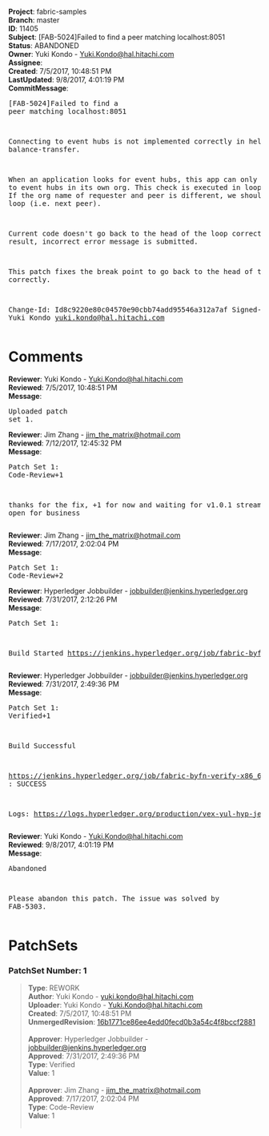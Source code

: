 <strong>Project</strong>: fabric-samples<br><strong>Branch</strong>: master<br><strong>ID</strong>: 11405<br><strong>Subject</strong>: [FAB-5024]Failed to find a peer matching localhost:8051<br><strong>Status</strong>: ABANDONED<br><strong>Owner</strong>: Yuki Kondo - Yuki.Kondo@hal.hitachi.com<br><strong>Assignee</strong>:<br><strong>Created</strong>: 7/5/2017, 10:48:51 PM<br><strong>LastUpdated</strong>: 9/8/2017, 4:01:19 PM<br><strong>CommitMessage</strong>:<br><pre>[FAB-5024]Failed to find a peer matching localhost:8051

Connecting to event hubs is not implemented correctly
in helper.js of balance-transfer.

When an application looks for event hubs, this app can only
connect to event hubs in its own org. This check is executed in
loop processing. If the org name of requester and peer is
different, we should go to next loop (i.e. next peer).

Current code doesn't go back to the head of the loop correctly.
As a result, incorrect error message is submitted.

This patch fixes the break point to go back to the head of the
loop correctly.

Change-Id: Id8c9220e80c04570e90cbb74add95546a312a7af
Signed-off-by: Yuki Kondo <yuki.kondo@hal.hitachi.com>
</pre><h1>Comments</h1><strong>Reviewer</strong>: Yuki Kondo - Yuki.Kondo@hal.hitachi.com<br><strong>Reviewed</strong>: 7/5/2017, 10:48:51 PM<br><strong>Message</strong>: <pre>Uploaded patch set 1.</pre><strong>Reviewer</strong>: Jim Zhang - jim_the_matrix@hotmail.com<br><strong>Reviewed</strong>: 7/12/2017, 12:45:32 PM<br><strong>Message</strong>: <pre>Patch Set 1: Code-Review+1

thanks for the fix, +1 for now and waiting for v1.0.1 stream to be open for business</pre><strong>Reviewer</strong>: Jim Zhang - jim_the_matrix@hotmail.com<br><strong>Reviewed</strong>: 7/17/2017, 2:02:04 PM<br><strong>Message</strong>: <pre>Patch Set 1: Code-Review+2</pre><strong>Reviewer</strong>: Hyperledger Jobbuilder - jobbuilder@jenkins.hyperledger.org<br><strong>Reviewed</strong>: 7/31/2017, 2:12:26 PM<br><strong>Message</strong>: <pre>Patch Set 1:

Build Started https://jenkins.hyperledger.org/job/fabric-byfn-verify-x86_64/5/</pre><strong>Reviewer</strong>: Hyperledger Jobbuilder - jobbuilder@jenkins.hyperledger.org<br><strong>Reviewed</strong>: 7/31/2017, 2:49:36 PM<br><strong>Message</strong>: <pre>Patch Set 1: Verified+1

Build Successful 

https://jenkins.hyperledger.org/job/fabric-byfn-verify-x86_64/5/ : SUCCESS

Logs: https://logs.hyperledger.org/production/vex-yul-hyp-jenkins-1/fabric-byfn-verify-x86_64/5</pre><strong>Reviewer</strong>: Yuki Kondo - Yuki.Kondo@hal.hitachi.com<br><strong>Reviewed</strong>: 9/8/2017, 4:01:19 PM<br><strong>Message</strong>: <pre>Abandoned

Please abandon this patch. The issue was solved by FAB-5303.</pre><h1>PatchSets</h1><h3>PatchSet Number: 1</h3><blockquote><strong>Type</strong>: REWORK<br><strong>Author</strong>: Yuki Kondo - yuki.kondo@hal.hitachi.com<br><strong>Uploader</strong>: Yuki Kondo - Yuki.Kondo@hal.hitachi.com<br><strong>Created</strong>: 7/5/2017, 10:48:51 PM<br><strong>UnmergedRevision</strong>: [16b1771ce86ee4edd0fecd0b3a54c4f8bccf2881](https://github.com/hyperledger-gerrit-archive/fabric-samples/commit/16b1771ce86ee4edd0fecd0b3a54c4f8bccf2881)<br><br><strong>Approver</strong>: Hyperledger Jobbuilder - jobbuilder@jenkins.hyperledger.org<br><strong>Approved</strong>: 7/31/2017, 2:49:36 PM<br><strong>Type</strong>: Verified<br><strong>Value</strong>: 1<br><br><strong>Approver</strong>: Jim Zhang - jim_the_matrix@hotmail.com<br><strong>Approved</strong>: 7/17/2017, 2:02:04 PM<br><strong>Type</strong>: Code-Review<br><strong>Value</strong>: 1<br><br></blockquote>